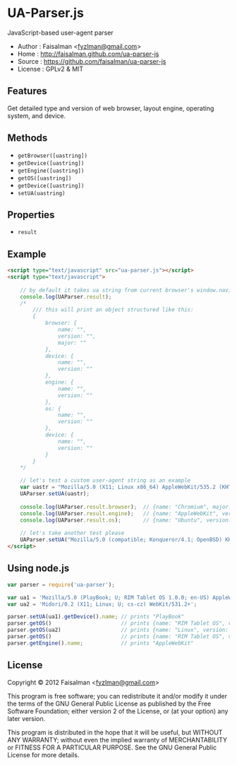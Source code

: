 # UA-Parser.js

JavaScript-based user-agent parser

* Author    : Faisalman <<fyzlman@gmail.com>>
* Home      : http://faisalman.github.com/ua-parser-js
* Source	: https://github.com/faisalman/ua-parser-js
* License	: GPLv2 & MIT

## Features

Get detailed type and version of web browser, layout engine, operating system, and device.

## Methods

* `getBrowser([uastring])`
* `getDevice([uastring])`
* `getEngine([uastring])`
* `getOS([uastring])`
* `getDevice([uastring])`
* `setUA(uastring)`

## Properties

* `result`

## Example

```html
<script type="text/javascript" src="ua-parser.js"></script>
<script type="text/javascript">
    
    // by default it takes ua string from current browser's window.navigator
    console.log(UAParser.result);
    /*
        /// this will print an object structured like this:
        {
            browser: {
                name: "",
                version: "",
                major: ""
            },
            device: {
                name: "",
                version: ""
            },
            engine: {
                name: "",
                version: ""
            },
            os: {
                name: "",
                version: ""
            },
            device: {
                name: "",
                version: ""
            }
        }
    */

    // let's test a custom user-agent string as an example
    var uastr = "Mozilla/5.0 (X11; Linux x86_64) AppleWebKit/535.2 (KHTML, like Gecko) Ubuntu/11.10 Chromium/15.0.874.106 Chrome/15.0.874.106 Safari/535.2";
    UAParser.setUA(uastr);
    
    console.log(UAParser.result.browser);  // {name: "Chromium", major: "15", version: "15.0.874.106"}
    console.log(UAParser.result.engine);   // {name: "AppleWebKit", version: "535.2"}
    console.log(UAParser.result.os);       // {name: "Ubuntu", version: "11.10"}
    
    // let's take another test please
    UAParser.setUA("Mozilla/5.0 (compatible; Konqueror/4.1; OpenBSD) KHTML/4.1.4 (like Gecko)").getOS().name; // prints "OpenBSD"
</script>
```

## Using node.js

```js
var parser = require('ua-parser');

var ua1 = 'Mozilla/5.0 (PlayBook; U; RIM Tablet OS 1.0.0; en-US) AppleWebKit/534.11 (KHTML, like Gecko) Version/7.1.0.7 Safari/534.11';
var ua2 = 'Midori/0.2 (X11; Linux; U; cs-cz) WebKit/531.2+';

parser.setUA(ua1).getDevice().name; // prints "PlayBook"
parser.getOS()                      // prints {name: "RIM Tablet OS", version: "1.0.0"}
parser.getOS(ua2)                   // prints {name: "Linux", version: undefined}
parser.getOS()                      // prints {name: "RIM Tablet OS", version: "1.0.0"}
parser.getEngine().name;            // prints "AppleWebKit"
```

## License

Copyright © 2012 Faisalman <<fyzlman@gmail.com>>

This program is free software; you can redistribute it and/or
modify it under the terms of the GNU General Public License
as published by the Free Software Foundation; either version 2
of the License, or (at your option) any later version.

This program is distributed in the hope that it will be useful,
but WITHOUT ANY WARRANTY; without even the implied warranty of
MERCHANTABILITY or FITNESS FOR A PARTICULAR PURPOSE.  See the
GNU General Public License for more details.
